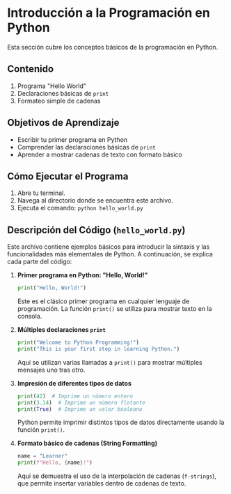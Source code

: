 # Introducción a la Programación en Python

Esta sección cubre los conceptos básicos de la programación en Python.

## Contenido
1. Programa "Hello World"
2. Declaraciones básicas de `print`
3. Formateo simple de cadenas

## Objetivos de Aprendizaje
- Escribir tu primer programa en Python
- Comprender las declaraciones básicas de `print`
- Aprender a mostrar cadenas de texto con formato básico

## Cómo Ejecutar el Programa
1. Abre tu terminal.
2. Navega al directorio donde se encuentra este archivo.
3. Ejecuta el comando: `python hello_world.py`

## Descripción del Código (`hello_world.py`)

Este archivo contiene ejemplos básicos para introducir la sintaxis y las funcionalidades más elementales de Python. A continuación, se explica cada parte del código:

1. **Primer programa en Python: "Hello, World!"**  
   ```python
   print("Hello, World!")
   ```
   Este es el clásico primer programa en cualquier lenguaje de programación. La función `print()` se utiliza para mostrar texto en la consola.

2. **Múltiples declaraciones `print`**  
   ```python
   print("Welcome to Python Programming!")
   print("This is your first step in learning Python.")
   ```
   Aquí se utilizan varias llamadas a `print()` para mostrar múltiples mensajes uno tras otro.

3. **Impresión de diferentes tipos de datos**  
   ```python
   print(42)  # Imprime un número entero
   print(3.14)  # Imprime un número flotante
   print(True)  # Imprime un valor booleano
   ```
   Python permite imprimir distintos tipos de datos directamente usando la función `print()`.

4. **Formato básico de cadenas (String Formatting)**  
   ```python
   name = "Learner"
   print(f"Hello, {name}!")
   ```
   Aquí se demuestra el uso de la interpolación de cadenas (`f-strings`), que permite insertar variables dentro de cadenas de texto.

